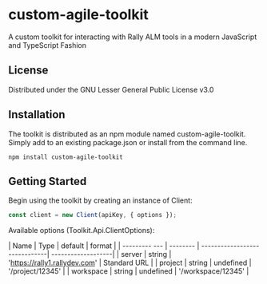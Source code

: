 # custom-agile-toolkit

A custom toolkit for interacting with Rally ALM tools in a modern JavaScript and TypeScript Fashion

## License

Distributed under the GNU Lesser General Public License v3.0

## Installation

The toolkit is distributed as an npm module named custom-agile-toolkit.  Simply add to an existing package.json or install from the command line.
```node
npm install custom-agile-toolkit
```

## Getting Started

Begin using the toolkit by creating an instance of Client:

```js
const client = new Client(apiKey, { options });
```
Available options (Toolkit.Api.ClientOptions):

| Name          | Type     | default                       | format             |
| --------- --- | -------- | ------------------------------| -------------------|
| server        | string   | 'https://rally1.rallydev.com' | Standard URL       |
| project       | string   | undefined                     | '/project/12345'   |
| workspace     | string   | undefined                     | '/workspace/12345' |
